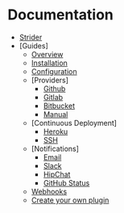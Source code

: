 # Documentation

- [Strider](introduction.md)
- [Guides]
  - [Overview](guides/platform-overview.md)
  - [Installation](guides/how-to-install.md)
  - [Configuration](guides/configuration.md)
  - [Providers]
    - [Github](guides/providers/github.md)
    - [Gitlab](guides/providers/gitlab.md)
    - [Bitbucket](guides/providers/bitbucket.md)
    - [Manual](guides/providers/manual.md)
  - [Continuous Deployment]
    - [Heroku](guides/continuous-deployment/heroku.md)
    - [SSH](guides/continuous-deployment/ssh.md)
  - [Notifications]
    - [Email](guides/notifications/email.md)
    - [Slack](guides/notifications/slack.md)
    - [HipChat](guides/notifications/hipchat.md)
    - [GitHub Status](guides/notifications/github.md)
  - [Webhooks](guides/webhooks.md)
  - [Create your own plugin](guides/create-plugin.md)
